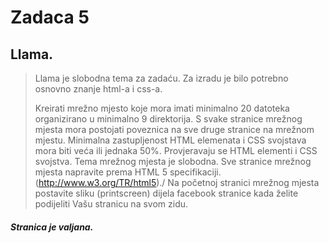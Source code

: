 # Zadaca 5

## Llama. 

> Llama je slobodna tema za zadaću. 
> Za izradu je bilo potrebno osnovno znanje html-a i css-a.
>
> Kreirati mrežno mjesto koje mora imati minimalno 20 datoteka organizirano u minimalno 9 direktorija.  S svake stranice mrežnog mjesta mora postojati poveznica na sve druge stranice na mrežnom mjestu. Minimalna zastupljenost HTML elemenata i CSS svojstava mora biti veća ili jednaka 50%. Provjeravaju se HTML elementi i CSS svojstva. Tema mrežnog mjesta je slobodna. Sve stranice mrežnog mjesta napravite prema HTML 5 specifikaciji. (http://www.w3.org/TR/html5)./
> Na početnoj stranici mrežnog mjesta postavite sliku (printscreen) dijela facebook stranice kada želite podijeliti Vašu stranicu na svom zidu.

##### Stranica je valjana.
